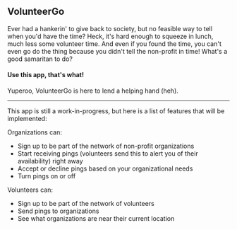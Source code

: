 ## VolunteerGo
Ever had a hankerin' to give back to society, but no feasible way to tell when you'd have the time? Heck, it's hard enough to squeeze in lunch, much less some volunteer time. And even if you found the time, you can't even go do the thing because you didn't tell the non-profit in time! What's a good samaritan to do?

#### Use this app, that's what!
Yuperoo, VolunteerGo is here to lend a helping hand (heh).

---

This app is still a work-in-progress, but here is a list of features that will be implemented:

Organizations can:
- Sign up to be part of the network of non-profit organizations
- Start receiving pings (volunteers send this to alert you of their availability) right away
- Accept or decline pings based on your organizational needs
- Turn pings on or off

Volunteers can:
- Sign up to be part of the network of volunteers
- Send pings to organizations
- See what organizations are near their current location
